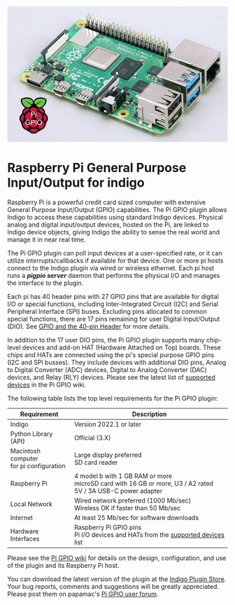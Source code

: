 ![](https://raw.githubusercontent.com/papamac/PiGPIO/master/files/raspi4b.png)

# Raspberry Pi General Purpose Input/Output for indigo

Raspberry Pi is a powerful credit card sized computer with extensive General
Purpose Input/Output (GPIO) capabilities.  The Pi GPIO plugin allows Indigo to
access these capabilities using standard Indigo devices.  Physical analog and
digital input/output devices, hosted on the Pi, are linked to Indigo device
objects, giving Indigo the ability to sense the real world and manage it in
near real time.

The Pi GPIO plugin can poll input devices at a user-specified rate, or it can
utilize interrupts/callbacks if available for that device. One or more pi hosts
connect to the Indigo plugin via wired or wireless ethernet. Each pi host runs
a **_pigpio server_** daemon that performs the physical I/O and manages the
interface to the plugin.

Each pi has 40 header pins with 27 GPIO pins that are available for digital I/O
or special functions, including Inter-Integrated Circuit (I2C) and Serial
Peripheral Interface (SPI) buses. Excluding pins allocated to common special
functions, there are 17 pins remaining for user Digital Input/Output (DIO). See
[GPIO and the 40-pin Header](https://raspberrypi.com/documentation/computers/os.html#gpio-and-the-40-pin-header)
for more details.

In addition to the 17 user DIO pins, the Pi GPIO plugin supports many
chip-level devices and add-on HAT (Hardware Attached on Top) boards. These
chips and HATs are connected using the pi's special purpose GPIO pins (I2C and
SPI busses). They include devices with additional DIO pins, Analog to Digital
Converter (ADC) devices, Digital to Analog Converter (DAC) devices, and Relay
(RLY) devices. Please see the latest list of
[supported devices](https://github.com/papamac/PiGPIO/wiki/Supported-Devices)
in the Pi GPIO wiki.

The following table lists the top level requirements for the Pi GPIO plugin:

| Requirement                                 | Description                                                                                                                                    |
|---------------------------------------------|------------------------------------------------------------------------------------------------------------------------------------------------|
| Indigo                                      | Version 2022.1 or later                                                                                                                        |
| Python Library (API)                        | Official (3.X)                                                                                                                                 |
| Macintosh computer<br/>for pi configuration | Large display preferred<br/>SD card reader                                                                                                     |
| Raspberry Pi                                | 4 model b with 1 GB RAM or more<br/>microSD card with 16 GB or more, U3 / A2 rated<br/>5V / 3A USB-C power adapter                             |
| Local Network                               | Wired network preferred (1000 Mb/sec)<br/>Wireless OK if faster than 50 Mb/sec                                                                 |
| Internet                                    | At least 25 Mb/sec for software downloads                                                                                                      |
| Hardware Interfaces                         | Raspberry Pi GPIO pins<br/>Pi I/O devices and HATs from the [supported devices](https://github.com/papamac/PiGPIO/wiki/Supported-Devices) list |

Please see the [Pi GPIO wiki](https://github.com/papamac/PiGPIO/wiki/Overview)
for details on the design, configuration, and use of the plugin and its
Raspberry Pi host.

You can download the latest version of the plugin at the 
[Indigo Plugin Store](https://indigodomo.com/pluginstore).
Your bug reports, comments and suggestions will be greatly appreciated.  Please
post them on papamac's [Pi GPIO user forum](https://forums.indigodomo.com/viewforum.php?f=375).